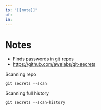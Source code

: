 ```yaml
---
is: "[[note]]"
of: 
in: 
---
```

# Notes
- Finds passwords in git repos
- https://github.com/awslabs/git-secrets

Scanning repo
```
git secrets --scan
```

Scanning full history
```
git secrets --scan-history
```